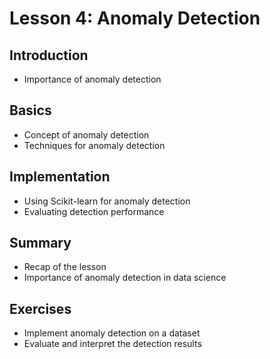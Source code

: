 # Lesson 4: Anomaly Detection

## Introduction
- Importance of anomaly detection

## Basics
- Concept of anomaly detection
- Techniques for anomaly detection

## Implementation
- Using Scikit-learn for anomaly detection
- Evaluating detection performance

## Summary
- Recap of the lesson
- Importance of anomaly detection in data science

## Exercises
- Implement anomaly detection on a dataset
- Evaluate and interpret the detection results
